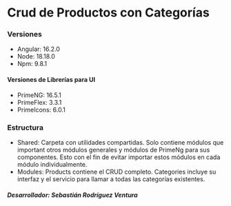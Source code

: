 # Crud de Productos con Categorías
### Versiones
- Angular: 16.2.0
- Node: 18.18.0
- Npm: 9.8.1
#### Versiones de Librerías para UI
- PrimeNG: 16.5.1
- PrimeFlex: 3.3.1
- PrimeIcons: 6.0.1
### Estructura
- Shared: Carpeta con utilidades compartidas. Solo contiene módulos que important otros módulos generales y módulos de PrimeNg para sus componentes. Esto con el fin de evitar importar estos módulos en cada módulo individualmente.
- Modules: Products contiene el CRUD completo. Categories incluye su interfaz y el servicio para llamar a todas las categorías existentes.

##### Desarrollador: Sebastián Rodríguez Ventura